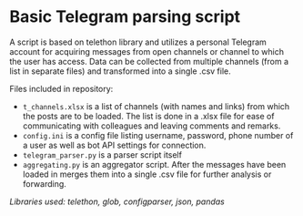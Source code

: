 # Basic Telegram parsing script 

A script is based on telethon library and utilizes a personal Telegram account for acquiring messages from open channels or channel to which the user has access. Data can be collected from multiple channels (from a list in separate files) and transformed into a single .csv file. 

Files included in repository:

- `t_channels.xlsx` is a list of channels (with names and links) from which the posts are to be loaded. The list is done in a .xlsx file for ease of communicating with colleagues and leaving comments and remarks.
- `config.ini` is a config file listing username, password, phone number of a user as well as bot API settings for connection. 
- `telegram_parser.py` is a parser script itself
- `aggregating.py` is an aggregator script. After the messages have been loaded in merges them into a single .csv file for further analysis or forwarding.

*Libraries used: telethon, glob, configparser, json, pandas*
